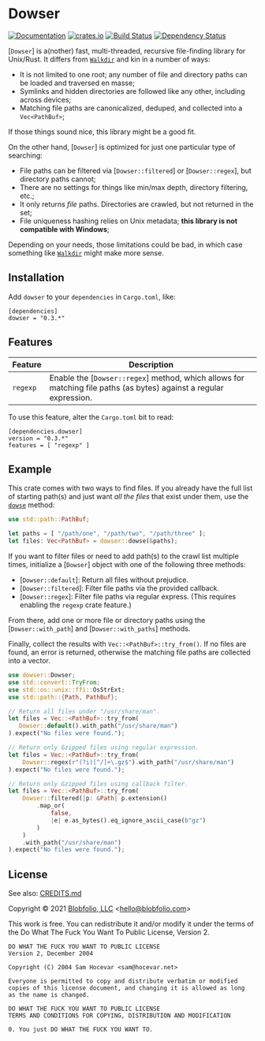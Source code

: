 # Dowser

[![Documentation](https://docs.rs/dowser/badge.svg)](https://docs.rs/dowser/)
[![crates.io](https://img.shields.io/crates/v/dowser.svg)](https://crates.io/crates/dowser)
[![Build Status](https://github.com/Blobfolio/dowser/workflows/Build/badge.svg)](https://github.com/Blobfolio/dowser/actions)
[![Dependency Status](https://deps.rs/repo/github/blobfolio/dowser/status.svg)](https://deps.rs/repo/github/blobfolio/dowser)

[`Dowser`] is a(nother) fast, multi-threaded, recursive file-finding library for Unix/Rust. It differs from [`Walkdir`](https://crates.io/crates/walkdir) and kin in a number of ways:

 * It is not limited to one root; any number of file and directory paths can be loaded and traversed en masse;
 * Symlinks and hidden directories are followed like any other, including across devices;
 * Matching file paths are canonicalized, deduped, and collected into a `Vec<PathBuf>`;

If those things sound nice, this library might be a good fit.

On the other hand, [`Dowser`] is optimized for just one particular type of searching:

 * File paths can be filtered via [`Dowser::filtered`] or [`Dowser::regex`], but directory paths cannot;
 * There are no settings for things like min/max depth, directory filtering, etc.;
 * It only returns *file* paths. Directories are crawled, but not returned in the set;
 * File uniqueness hashing relies on Unix metadata; **this library is not compatible with Windows**;

Depending on your needs, those limitations could be bad, in which case something like [`Walkdir`](https://crates.io/crates/walkdir) might make more sense.



## Installation

Add `dowser` to your `dependencies` in `Cargo.toml`, like:

```
[dependencies]
dowser = "0.3.*"
```



## Features

| Feature | Description |
| ------- | ----------- |
| `regexp` | Enable the [`Dowser::regex`] method, which allows for matching file paths (as bytes) against a regular expression. |

To use this feature, alter the `Cargo.toml` bit to read:

```
[dependencies.dowser]
version = "0.3.*"
features = [ "regexp" ]
```



## Example

This crate comes with two ways to find files. If you already have the full list of starting path(s) and just want *all the files* that exist under them, use the [`dowse`](self::dowse()) method:

```rust
use std::path::PathBuf;

let paths = [ "/path/one", "/path/two", "/path/three" ];
let files: Vec<PathBuf> = dowser::dowse(&paths);
```

If you want to filter files or need to add path(s) to the crawl list multiple times, initialize a [`Dowser`] object with one of the following three methods:

 * [`Dowser::default`]: Return all files without prejudice.
 * [`Dowser::filtered`]: Filter file paths via the provided callback.
 * [`Dowser::regex`]: Filter file paths via regular express. (This requires enabling the `regexp` crate feature.)

From there, add one or more file or directory paths using the [`Dowser::with_path`] and [`Dowser::with_paths`] methods.

Finally, collect the results with `Vec::<PathBuf>::try_from()`. If no files are found, an error is returned, otherwise the matching file paths are collected into a vector.

```rust
use dowser::Dowser;
use std::convert::TryFrom;
use std::os::unix::ffi::OsStrExt;
use std::path::{Path, PathBuf};

// Return all files under "/usr/share/man".
let files = Vec::<PathBuf>::try_from(
   Dowser::default().with_path("/usr/share/man")
).expect("No files were found.");

// Return only Gzipped files using regular expression.
let files = Vec::<PathBuf>::try_from(
    Dowser::regex(r"(?i)[^/]+\.gz$").with_path("/usr/share/man")
).expect("No files were found.");

// Return only Gzipped files using callback filter.
let files = Vec::<PathBuf>::try_from(
    Dowser::filtered(|p: &Path| p.extension()
        .map_or(
            false,
            |e| e.as_bytes().eq_ignore_ascii_case(b"gz")
        )
    )
    .with_path("/usr/share/man")
).expect("No files were found.");
```



## License

See also: [CREDITS.md](CREDITS.md)

Copyright © 2021 [Blobfolio, LLC](https://blobfolio.com) &lt;hello@blobfolio.com&gt;

This work is free. You can redistribute it and/or modify it under the terms of the Do What The Fuck You Want To Public License, Version 2.

    DO WHAT THE FUCK YOU WANT TO PUBLIC LICENSE
    Version 2, December 2004
    
    Copyright (C) 2004 Sam Hocevar <sam@hocevar.net>
    
    Everyone is permitted to copy and distribute verbatim or modified
    copies of this license document, and changing it is allowed as long
    as the name is changed.
    
    DO WHAT THE FUCK YOU WANT TO PUBLIC LICENSE
    TERMS AND CONDITIONS FOR COPYING, DISTRIBUTION AND MODIFICATION
    
    0. You just DO WHAT THE FUCK YOU WANT TO.
